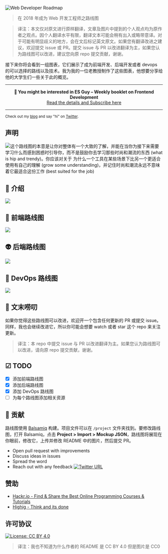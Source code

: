![Web Developer Roadmap](https://i.imgur.com/oxsayps.png)

> 在 2018 年成为 Web 开发工程师之路线图

> 译注：本文仅对原文进行原样翻译，文章及图片中提到的个人观点均为原作者之观点。因个人翻译水平有限，翻译文本可能会稍有出入或略带意译。对于可能有明显歧义的地方，会在文后标记英文原文。如果您有翻译改进之建议，欢迎提交 issue 或 PR。提交 issue 与 PR 以改进翻译为主，如果您认为路线图可以改进，建议您向原 repo 提交贡献，谢谢。

接下来你将会看到一组图表，它们展示了成为前端开发、后端开发或者 devops 的可以选择的路线以及技术。我为我的一位老教授制作了这些图表，他想要分享给他的大学生们一些关于此的概览。

***

<p align="center"><b>👋 You might be interested in ES Guy – Weekly booklet on Frontend Development </b><br> <a href="http://esguy.com">Read the details and Subscribe here</a></p>

***
<sub>Check out my [blog](http://kamranahmed.info) and say "hi" on [Twitter](https://twitter.com/kamranahmedse).</sub>

## 声明

![这个路线图的本意是让你对整体有一个大致的了解，并能在当你为接下来需要学习什么而感到困惑时引导你，而不是鼓励你去学习那些时尚和潮流的东西 (what is hip and trendy)。你应该对关于 *为什么一个工具在某些场景下比另一个更适合使用有自己的理解 (grow some understanding)，并记住时尚和潮流永远不意味着它最适合这份工作 (best suited for the job)*](./images/disclaimer.png)

## 🚀 介绍

![](./images/introduction.png)

## 🎨 前端路线图

![](./images/frontend.png)

## 👽 后端路线图

![](./images/backend.png)

## 👷 DevOps 路线图

![](./images/devops.png)

## 🚦 文末唠叨

如果你觉得这些路线图可以改进，欢迎开一个包含任何更新的 PR 或提交 issue。同样，我也会继续改进它，所以你可能会想要 watch 或者 star 这个 repo 来关注更新。

> 译注：本 repo 中提交 issue 与 PR 以改进翻译为主。如果您认为路线图可以改进，请向原 repo 提交贡献，谢谢。

## ☑ TODO

- [X] 添加前端路线图
- [X] 添加后端路线图
- [X] 添加 DevOps 路线图
- [ ] 为每个路线图添加相关资源

## 👬 贡献

路线图使用 [Balsamiq](https://balsamiq.com/products/mockups/) 构建。项目文件可以在 `/project` 文件夹找到。要修改路线图，打开 Balsamiq，点击 **Project > Import > Mockup JSON**，路线图将展现在你眼前，修改它，上传并修改 README 中的图片，然后提交 PR。

- Open pull request with improvements
- Discuss ideas in issues
- Spread the word
- Reach out with any feedback [![Twitter URL](https://img.shields.io/twitter/url/https/twitter.com/kamranahmedse.svg?style=social&label=Follow%20%40kamranahmedse)](https://twitter.com/kamranahmedse)

## 赞助

- [Hackr.io - Find & Share the Best Online Programming Courses & Tutorials](https://hackr.io)
- [Highig - Think and its done](http://highig.com/)

## 许可协议


[![License: CC BY 4.0](https://img.shields.io/badge/License-CC0%201.0-brightgreen.svg?style=flat-square)](https://creativecommons.org/licenses/by/4.0/)

> 译注：我也不知道为什么作者的 README 是 CC BY 4.0 但是图片是 CC0
